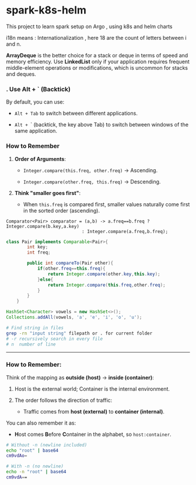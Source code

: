 # spark-k8s-helm
This project to learn spark setup on Argo , using k8s and helm charts

i18n means : Internationalization , here 18 are the count of letters between i and n.

**ArrayDeque** is the better choice for a stack or deque in terms of speed and memory efficiency. Use **LinkedList** only if your application requires frequent middle-element operations or modifications, which is uncommon for stacks and deques.

### **. Use Alt + \` (Backtick)**

By default, you can use:

- `Alt + Tab` to switch between different applications.

- `Alt + `\` (backtick, the key above Tab) to switch between windows of the same application.

### **How to Remember**

1. **Order of Arguments**:

    - `Integer.compare(this.freq, other.freq)` → Ascending.

    - `Integer.compare(other.freq, this.freq)` → Descending.

2. **Think "smaller goes first"**:

    - When `this.freq` is compared first, smaller values naturally come first in the sorted order (ascending).

```
Comparator<Pair> comparator = (a,b) -> a.freq==b.freq ? Integer.compare(b.key,a.key)
                             : Integer.compare(a.freq,b.freq);
```

```java
class Pair implements Comparable<Pair>{
        int key;
        int freq;

        public int compareTo(Pair other){
            if(other.freq==this.freq){
                return Integer.compare(other.key,this.key);
            }else{
                return Integer.compare(this.freq,other.freq);
            }
        }
    }
```

```java
HashSet<Character> vowels = new HashSet<>();
Collections.addAll(vowels, 'a', 'e', 'i', 'o', 'u');
```

```bash
# Find string in files
grep -rn "input string" filepath or . for current folder
# -r recursively search in every file
# n  number of line
```

---

### How to Remember:

Think of the mapping as **outside (host)** → **inside (container)**:

1. Host is the external world; Container is the internal environment.

2. The order follows the direction of traffic:

    - Traffic comes from **host (external)** to **container (internal)**.

You can also remember it as:

- **H**ost comes **B**efore **C**ontainer in the alphabet, so `host:container`.



```bash
# Without -n (newline included)
echo "root" | base64
cm9vdAo=

# With -n (no newline)
echo -n "root" | base64
cm9vdA==
```


